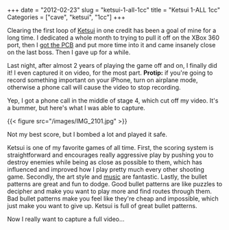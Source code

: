 +++
date = "2012-02-23"
slug = "ketsui-1-all-1cc"
title = "Ketsui 1-ALL 1cc"
Categories = ["cave", "ketsui", "1cc"]
+++

Clearing the first loop of [Ketsui](http://en.wikipedia.org/wiki/Ketsui) in one credit has been a goal of mine for a long time. I dedicated a whole month to trying to pull it off on the XBox 360 port, then I [got the PCB](/posts/cave-pgm-boards/) and put more time into it and came insanely close on the last boss. Then I gave up for a while.

Last night, after almost 2 years of playing the game off and on, I finally did it! I even captured it on video, for the most part.  **Protip:** if you're going to record something important on your iPhone, turn on airplane mode, otherwise a phone call will cause the video to stop recording.

Yep, I got a phone call in the middle of stage 4, which cut off my video. It's a bummer, but here's what I was able to capture.

{{< figure src="/images/IMG_2101.jpg" >}}

Not my best score, but I bombed a lot and played it safe.

Ketsui is one of my favorite games of all time.  First, the scoring system is straightforward and encourages really aggressive play by pushing you to destroy enemies while being as close as possible to them, which has influenced and improved how I play pretty much every other shooting game. Secondly, the art style and [music](http://www.youtube.com/watch?v=z472pIce5CY) are fantastic.  Lastly, the bullet patterns are great and fun to dodge.  Good bullet patterns are like puzzles to decipher and make you want to play more and find routes through them.  Bad bullet patterns make you feel like they're cheap and impossible, which just make you want to give up. Ketsui is full of great bullet patterns.

Now I really want to capture a full video...
